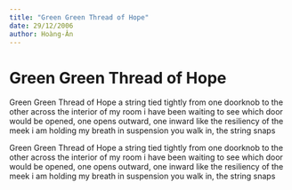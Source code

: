 ```yaml
---
title: "Green Green Thread of Hope"
date: 29/12/2006
author: Hoàng-Ân
---
```


# Green Green Thread of Hope

Green Green Thread of Hope
          a string tied tightly
          from one doorknob to the other
          across the interior of my room
          i have been waiting to see
          which door would be opened,
          one opens outward, one inward
          like the resiliency of the meek
          i am holding my breath in suspension
          you walk in,
          the string snaps

Green Green Thread of Hope
          a string tied tightly
          from one doorknob to the other
          across the interior of my room
          i have been waiting to see
          which door would be opened,
          one opens outward, one inward
          like the resiliency of the meek
          i am holding my breath in suspension
          you walk in,
          the string snaps

